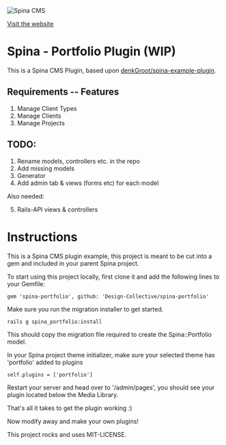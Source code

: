 ![Spina CMS](http://www.denkwebsite.nl/spinacms.png)

[Visit the website](http://www.spinacms.com)

# Spina - Portfolio Plugin (WIP)

This is a Spina CMS Plugin, based upon [denkGroot/spina-example-plugin](https://github.com/denkGroot/spina-example-plugin).

## Requirements -- Features

1. Manage Client Types
2. Manage Clients
3. Manage Projects

## TODO:

1. Rename models, controllers etc. in the repo
2. Add missing models
3. Generator
4. Add admin tab & views (forms etc) for each model

Also needed:

5. Rails-API views & controllers


# Instructions

This is a Spina CMS plugin example, this project is meant to be cut into a gem and included in your parent Spina project.

To start using this project locally, first clone it and add the following lines to your Gemfile:

```
gem 'spina-portfolio', github: 'Design-Collective/spina-portfolio'
```

Make sure you run the migration installer to get started.

```
rails g spina_portfolio:install
```

This should copy the migration file required to create the Spina::Portfolio model.

In your Spina project theme initializer, make sure your selected theme has 'portfolio' added to plugins

```
self.plugins = ['portfolio']
```

Restart your server and head over to '/admin/pages', you should see your plugin located below the Media Library.

That's all it takes to get the plugin working :)

Now modify away and make your own plugins!

This project rocks and uses MIT-LICENSE.
